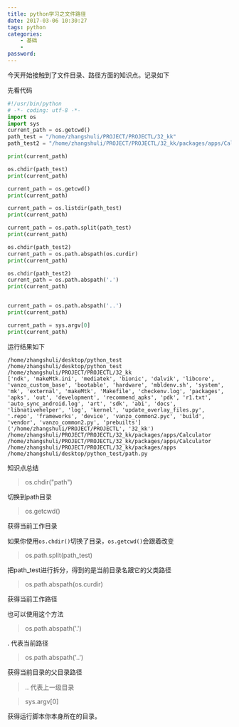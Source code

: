 ```yaml
---
title: python学习之文件路径
date: 2017-03-06 10:30:27
tags: python
categories:
    - 基础
    - 
password: 
---
```


今天开始接触到了文件目录、路径方面的知识点。记录如下

先看代码

```python
#!/usr/bin/python
# -*- coding: utf-8 -*-
import os
import sys
current_path = os.getcwd()
path_test = "/home/zhangshuli/PROJECT/PROJECTL/32_kk"
path_test2 = "/home/zhangshuli/PROJECT/PROJECTL/32_kk/packages/apps/Calculator"

print(current_path)

os.chdir(path_test)
print(current_path)

current_path = os.getcwd()
print(current_path)

current_path = os.listdir(path_test)
print(current_path)

current_path = os.path.split(path_test)
print(current_path)

os.chdir(path_test2)
current_path = os.path.abspath(os.curdir)
print(current_path)

os.chdir(path_test2)
current_path = os.path.abspath('.')
print(current_path)


current_path = os.path.abspath('..')
print(current_path)

current_path = sys.argv[0]
print(current_path)
```

运行结果如下

```
/home/zhangshuli/desktop/python_test
/home/zhangshuli/desktop/python_test
/home/zhangshuli/PROJECT/PROJECTL/32_kk
['ndk', 'makeMtk.ini', 'mediatek', 'bionic', 'dalvik', 'libcore', 'vanzo_custom_base', 'bootable', 'hardware', 'mbldenv.sh', 'system', 'mk', 'external', 'makeMtk', 'Makefile', 'checkenv.log', 'packages', 'apks', 'out', 'development', 'recommend_apks', 'pdk', 'r1.txt', 'auto_sync_android.log', 'art', 'sdk', 'abi', 'docs', 'libnativehelper', 'log', 'kernel', 'update_overlay_files.py', '.repo', 'frameworks', 'device', 'vanzo_common2.pyc', 'build', 'vendor', 'vanzo_common2.py', 'prebuilts']
('/home/zhangshuli/PROJECT/PROJECTL', '32_kk')
/home/zhangshuli/PROJECT/PROJECTL/32_kk/packages/apps/Calculator
/home/zhangshuli/PROJECT/PROJECTL/32_kk/packages/apps/Calculator
/home/zhangshuli/PROJECT/PROJECTL/32_kk/packages/apps
/home/zhangshuli/desktop/python_test/path.py
```

知识点总结

> os.chdir("path")

切换到path目录

> os.getcwd()

获得当前工作目录

如果你使用`os.chdir()`切换了目录，`os.getcwd()`会跟着改变

> os.path.split(path_test)

把path_test进行拆分，得到的是当前目录名跟它的父类路径

> os.path.abspath(os.curdir)

获得当前工作路径

也可以使用这个方法

> os.path.abspath('.')

. 代表当前路径

> os.path.abspath('..')

获得当前目录的父目录路径

> ..
代表上一级目录

> sys.argv[0]

获得运行脚本你本身所在的目录。

